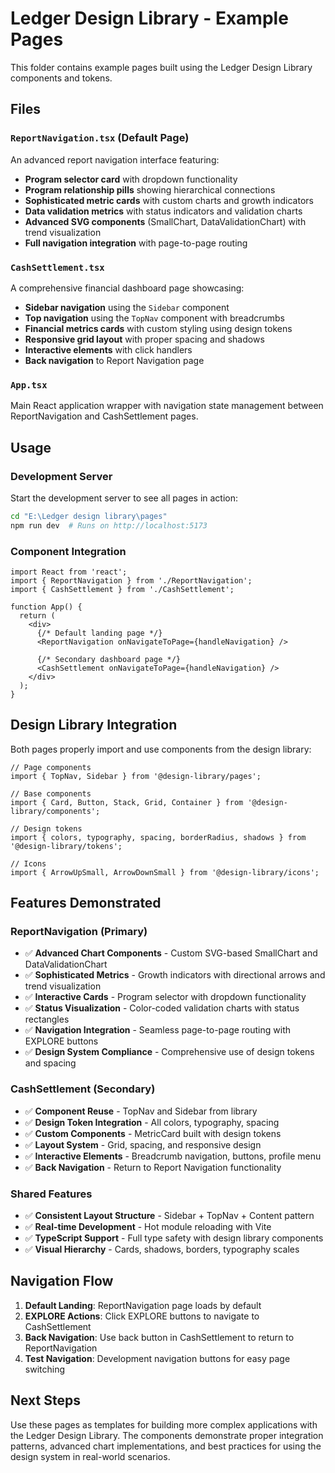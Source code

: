 # Ledger Design Library - Example Pages

This folder contains example pages built using the Ledger Design Library components and tokens.

## Files

### `ReportNavigation.tsx` (Default Page)
An advanced report navigation interface featuring:
- **Program selector card** with dropdown functionality
- **Program relationship pills** showing hierarchical connections
- **Sophisticated metric cards** with custom charts and growth indicators
- **Data validation metrics** with status indicators and validation charts
- **Advanced SVG components** (SmallChart, DataValidationChart) with trend visualization
- **Full navigation integration** with page-to-page routing

### `CashSettlement.tsx`
A comprehensive financial dashboard page showcasing:
- **Sidebar navigation** using the `Sidebar` component
- **Top navigation** using the `TopNav` component with breadcrumbs
- **Financial metrics cards** with custom styling using design tokens
- **Responsive grid layout** with proper spacing and shadows
- **Interactive elements** with click handlers
- **Back navigation** to Report Navigation page

### `App.tsx`
Main React application wrapper with navigation state management between ReportNavigation and CashSettlement pages.

## Usage

### Development Server
Start the development server to see all pages in action:
```bash
cd "E:\Ledger design library\pages"
npm run dev  # Runs on http://localhost:5173
```

### Component Integration
```tsx
import React from 'react';
import { ReportNavigation } from './ReportNavigation';
import { CashSettlement } from './CashSettlement';

function App() {
  return (
    <div>
      {/* Default landing page */}
      <ReportNavigation onNavigateToPage={handleNavigation} />
      
      {/* Secondary dashboard page */}
      <CashSettlement onNavigateToPage={handleNavigation} />
    </div>
  );
}
```

## Design Library Integration

Both pages properly import and use components from the design library:

```tsx
// Page components
import { TopNav, Sidebar } from '@design-library/pages';

// Base components  
import { Card, Button, Stack, Grid, Container } from '@design-library/components';

// Design tokens
import { colors, typography, spacing, borderRadius, shadows } from '@design-library/tokens';

// Icons
import { ArrowUpSmall, ArrowDownSmall } from '@design-library/icons';
```

## Features Demonstrated

### ReportNavigation (Primary)
- ✅ **Advanced Chart Components** - Custom SVG-based SmallChart and DataValidationChart
- ✅ **Sophisticated Metrics** - Growth indicators with directional arrows and trend visualization
- ✅ **Interactive Cards** - Program selector with dropdown functionality
- ✅ **Status Visualization** - Color-coded validation charts with status rectangles
- ✅ **Navigation Integration** - Seamless page-to-page routing with EXPLORE buttons
- ✅ **Design System Compliance** - Comprehensive use of design tokens and spacing

### CashSettlement (Secondary)
- ✅ **Component Reuse** - TopNav and Sidebar from library
- ✅ **Design Token Integration** - All colors, typography, spacing
- ✅ **Custom Components** - MetricCard built with design tokens
- ✅ **Layout System** - Grid, spacing, and responsive design
- ✅ **Interactive Elements** - Breadcrumb navigation, buttons, profile menu
- ✅ **Back Navigation** - Return to Report Navigation functionality

### Shared Features
- ✅ **Consistent Layout Structure** - Sidebar + TopNav + Content pattern
- ✅ **Real-time Development** - Hot module reloading with Vite
- ✅ **TypeScript Support** - Full type safety with design library components
- ✅ **Visual Hierarchy** - Cards, shadows, borders, typography scales

## Navigation Flow

1. **Default Landing**: ReportNavigation page loads by default
2. **EXPLORE Actions**: Click EXPLORE buttons to navigate to CashSettlement
3. **Back Navigation**: Use back button in CashSettlement to return to ReportNavigation
4. **Test Navigation**: Development navigation buttons for easy page switching

## Next Steps

Use these pages as templates for building more complex applications with the Ledger Design Library. The components demonstrate proper integration patterns, advanced chart implementations, and best practices for using the design system in real-world scenarios.